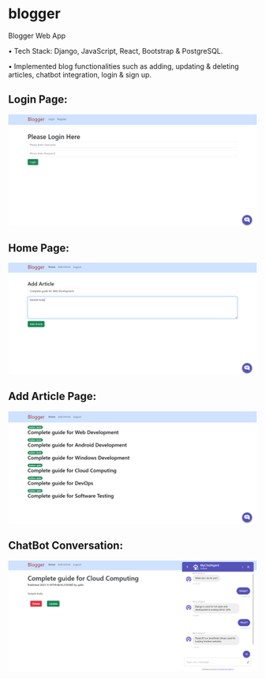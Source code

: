 # blogger

Blogger Web App

• Tech Stack: Django, JavaScript, React, Bootstrap & PostgreSQL.

• Implemented blog functionalities such as adding, updating & deleting articles, chatbot integration, login & sign up.


## Login Page:

![Login Page](https://github.com/bbazwalt/blogger/blob/main/screenshots/login-page.png)

## Home Page:

![Home Page](https://github.com/bbazwalt/blogger/blob/main/screenshots/home-page.png)

## Add Article Page:

![Add Article Page](https://github.com/bbazwalt/blogger/blob/main/screenshots/add-article-page.png)

## ChatBot Conversation:

![ChatBot Conversation](https://github.com/bbazwalt/blogger/blob/main/screenshots/chatbot-conversation.png)
